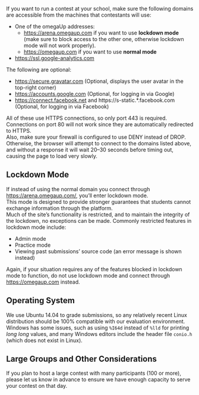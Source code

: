 If you want to run a contest at your school, make sure the following domains are accessible from the machines that contestants will use:

* One of the omegaUp addresses:
  * https://arena.omegaup.com if you want to use **lockdown mode** (make sure to block access to the other one, otherwise lockdown mode will not work properly).
  * https://omegaup.com if you want to use **normal mode**
* https://ssl.google-analytics.com

The following are optional:

* https://secure.gravatar.com (Optional, displays the user avatar in the top-right corner)
* https://accounts.google.com (Optional, for logging in via Google)
* https://connect.facebook.net and https://s-static.*.facebook.com (Optional, for logging in via Facebook)

All of these use HTTPS connections, so only port 443 is required. Connections on port 80 will not work since they are automatically redirected to HTTPS.  
Also, make sure your firewall is configured to use DENY instead of DROP. Otherwise, the browser will attempt to connect to the domains listed above, and without a response it will wait 20–30 seconds before timing out, causing the page to load very slowly.


## Lockdown Mode

If instead of using the normal domain you connect through https://arena.omegaup.com/, you’ll enter lockdown mode.  
This mode is designed to provide stronger guarantees that students cannot exchange information through the platform.  
Much of the site’s functionality is restricted, and to maintain the integrity of the lockdown, no exceptions can be made. Commonly restricted features in lockdown mode include:

* Admin mode  
* Practice mode  
* Viewing past submissions’ source code (an error message is shown instead)

Again, if your situation requires any of the features blocked in lockdown mode to function, do not use lockdown mode and connect through https://omegaup.com instead.


## Operating System

We use Ubuntu 14.04 to grade submissions, so any relatively recent Linux distribution should be 100% compatible with our evaluation environment.  
Windows has some issues, such as using `%I64d` instead of `%lld` for printing *long long* values, and many Windows editors include the header file `conio.h` (which does not exist in Linux).


## Large Groups and Other Considerations

If you plan to host a large contest with many participants (100 or more), please let us know in advance to ensure we have enough capacity to serve your contest on that day.

